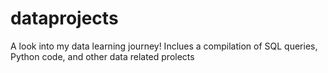 # dataprojects
A look into my data learning journey!
Inclues a compilation of SQL queries, Python code, and other data related prolects
